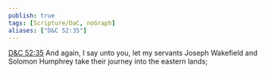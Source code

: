 ```yaml
---
publish: true
tags: [Scripture/DaC, noGraph]
aliases: ["D&C 52:35"]
---
```

[D&C 52:35](https://churchofjesuschrist.org/study/scriptures/dc-testament/dc/52?lang=eng&id=p35#p35) And again, I say unto you, let my servants Joseph Wakefield and Solomon Humphrey take their journey into the eastern lands;
